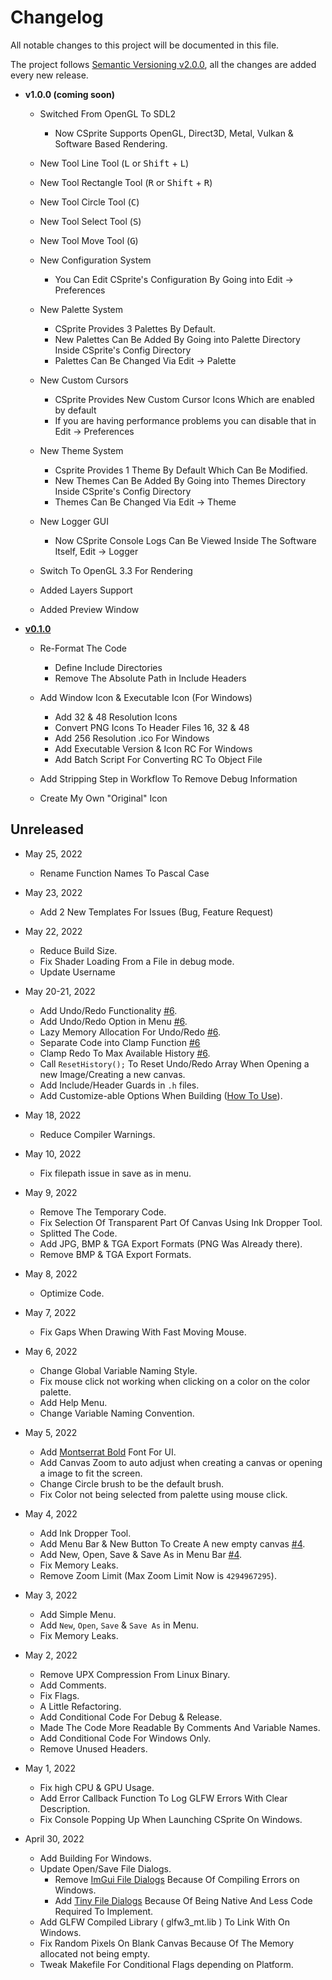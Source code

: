 # Changelog
All notable changes to this project will be documented in this file.

The project follows [Semantic Versioning v2.0.0](https://semver.org/spec/v2.0.0.html), all the changes are added every new release.

- **v1.0.0 (coming soon)**
	- Switched From OpenGL To SDL2
		- Now CSprite Supports OpenGL, Direct3D, Metal, Vulkan & Software Based Rendering.

	- New Tool Line Tool (<kbd>L</kbd> or <kbd>Shift</kbd> + <kbd>L</kbd>)
	- New Tool Rectangle Tool (<kbd>R</kbd> or <kbd>Shift</kbd> + <kbd>R</kbd>)
	- New Tool Circle Tool (<kbd>C</kbd>)
	- New Tool Select Tool (<kbd>S</kbd>)
	- New Tool Move Tool (<kbd>G</kbd>)
	- New Configuration System
		- You Can Edit CSprite's Configuration By Going into Edit -> Preferences

	- New Palette System
		- CSprite Provides 3 Palettes By Default.
		- New Palettes Can Be Added By Going into Palette Directory Inside CSprite's Config Directory
		- Palettes Can Be Changed Via Edit -> Palette

	- New Custom Cursors
		- CSprite Provides New Custom Cursor Icons Which are enabled by default
		- If you are having performance problems you can disable that in Edit -> Preferences

	- New Theme System
		- Csprite Provides 1 Theme By Default Which Can Be Modified.
		- New Themes Can Be Added By Going into Themes Directory Inside CSprite's Config Directory
		- Themes Can Be Changed Via Edit -> Theme

	- New Logger GUI
		- Now CSprite Console Logs Can Be Viewed Inside The Software Itself, Edit -> Logger

	- Switch To OpenGL 3.3 For Rendering
	- Added Layers Support
	- Added Preview Window

- **[v0.1.0](https://github.com/pegvin/csprite/releases/tag/v0.1.0)**
	- Re-Format The Code
		- Define Include Directories
		- Remove The Absolute Path in Include Headers

	- Add Window Icon & Executable Icon (For Windows)
		- Add 32 & 48 Resolution Icons
		- Convert PNG Icons To Header Files 16, 32 & 48
		- Add 256 Resolution .ico For Windows
		- Add Executable Version & Icon RC For Windows
		- Add Batch Script For Converting RC To Object File

	- Add Stripping Step in Workflow To Remove Debug Information
	- Create My Own "Original" Icon

## Unreleased

- May 25, 2022
	- Rename Function Names To Pascal Case

- May 23, 2022
	- Add 2 New Templates For Issues (Bug, Feature Request)

- May 22, 2022
	- Reduce Build Size.
	- Fix Shader Loading From a File in debug mode.
	- Update Username

- May 20-21, 2022
	- Add Undo/Redo Functionality [#6](https://github.com/pegvin/CSprite/pull/6).
	- Add Undo/Redo Option in Menu [#6](https://github.com/pegvin/CSprite/pull/6).
	- Lazy Memory Allocation For Undo/Redo [#6](https://github.com/pegvin/CSprite/pull/6).
	- Separate Code into Clamp Function [#6](https://github.com/pegvin/CSprite/pull/6)
	- Clamp Redo To Max Available History [#6](https://github.com/pegvin/CSprite/pull/6).
	- Call `ResetHistory();` To Reset Undo/Redo Array When Opening a new Image/Creating a new canvas.
	- Add Include/Header Guards in `.h` files.
	- Add Customize-able Options When Building ([How To Use](https://github.com/pegvin/CSprite/wiki/Building-From-Source#customizing)).

- May 18, 2022
	- Reduce Compiler Warnings.

- May 10, 2022
	- Fix filepath issue in save as in menu.

- May 9, 2022
	- Remove The Temporary Code.
	- Fix Selection Of Transparent Part Of Canvas Using Ink Dropper Tool.
	- Splitted The Code.
	- Add JPG, BMP & TGA Export Formats (PNG Was Already there).
	- Remove BMP & TGA Export Formats.

- May 8, 2022
	- Optimize Code.

- May 7, 2022
	- Fix Gaps When Drawing With Fast Moving Mouse.

- May 6, 2022
	- Change Global Variable Naming Style.
	- Fix mouse click not working when clicking on a color on the color palette.
	- Add Help Menu.
	- Change Variable Naming Convention.

- May 5, 2022
	- Add [Montserrat Bold](https://fonts.google.com/specimen/Montserrat) Font For UI.
	- Add Canvas Zoom to auto adjust when creating a canvas or opening a image to fit the screen.
	- Change Circle brush to be the default brush.
	- Fix Color not being selected from palette using mouse click.

- May 4, 2022

	- Add Ink Dropper Tool.
	- Add Menu Bar & New Button To Create A new empty canvas [#4](https://github.com/pegvin/CSprite/pull/4).
	- Add New, Open, Save & Save As in Menu Bar [#4](https://github.com/pegvin/CSprite/pull/4).
	- Fix Memory Leaks.
	- Remove Zoom Limit (Max Zoom Limit Now is `4294967295`).

- May 3, 2022
	- Add Simple Menu.
	- Add `New`, `Open`, `Save` & `Save As` in Menu.
	- Fix Memory Leaks.

- May 2, 2022
	- Remove UPX Compression From Linux Binary.
	- Add Comments.
	- Fix Flags.
	- A Little Refactoring.
	- Add Conditional Code For Debug & Release.
	- Made The Code More Readable By Comments And Variable Names.
	- Add Conditional Code For Windows Only.
	- Remove Unused Headers.

- May 1, 2022
	- Fix high CPU & GPU Usage.
	- Add Error Callback Function To Log GLFW Errors With Clear Description.
	- Fix Console Popping Up When Launching CSprite On Windows.

- April 30, 2022
	- Add Building For Windows.
	- Update Open/Save File Dialogs.
		- Remove [ImGui File Dialogs](https://github.com/aiekick/ImGuiFileDialog) Because Of Compiling Errors on Windows.
		- Add [Tiny File Dialogs](https://sourceforge.net/projects/tinyfiledialogs/) Because Of Being Native And Less Code Required To Implement.
	- Add GLFW Compiled Library ( glfw3_mt.lib ) To Link With On Windows.
	- Fix Random Pixels On Blank Canvas Because Of The Memory allocated not being empty.
	- Tweak Makefile For Conditional Flags depending on Platform.
